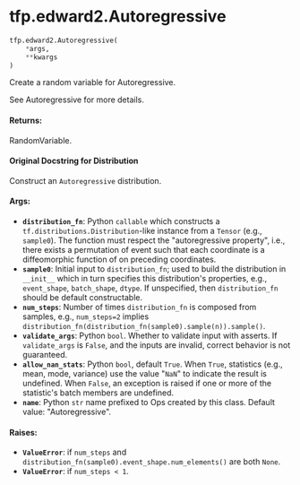 <div itemscope itemtype="http://developers.google.com/ReferenceObject">
<meta itemprop="name" content="tfp.edward2.Autoregressive" />
<meta itemprop="path" content="Stable" />
</div>

# tfp.edward2.Autoregressive

``` python
tfp.edward2.Autoregressive(
    *args,
    **kwargs
)
```

Create a random variable for Autoregressive.

See Autoregressive for more details.

#### Returns:

  RandomVariable.

#### Original Docstring for Distribution

Construct an `Autoregressive` distribution.


#### Args:

* <b>`distribution_fn`</b>: Python `callable` which constructs a
    `tf.distributions.Distribution`-like instance from a `Tensor` (e.g.,
    `sample0`). The function must respect the "autoregressive property",
    i.e., there exists a permutation of event such that each coordinate is a
    diffeomorphic function of on preceding coordinates.
* <b>`sample0`</b>: Initial input to `distribution_fn`; used to
    build the distribution in `__init__` which in turn specifies this
    distribution's properties, e.g., `event_shape`, `batch_shape`, `dtype`.
    If unspecified, then `distribution_fn` should be default constructable.
* <b>`num_steps`</b>: Number of times `distribution_fn` is composed from samples,
    e.g., `num_steps=2` implies
    `distribution_fn(distribution_fn(sample0).sample(n)).sample()`.
* <b>`validate_args`</b>: Python `bool`.  Whether to validate input with asserts.
    If `validate_args` is `False`, and the inputs are invalid,
    correct behavior is not guaranteed.
* <b>`allow_nan_stats`</b>: Python `bool`, default `True`. When `True`, statistics
    (e.g., mean, mode, variance) use the value "`NaN`" to indicate the
    result is undefined. When `False`, an exception is raised if one or
    more of the statistic's batch members are undefined.
* <b>`name`</b>: Python `str` name prefixed to Ops created by this class.
    Default value: "Autoregressive".


#### Raises:

* <b>`ValueError`</b>: if `num_steps` and
    `distribution_fn(sample0).event_shape.num_elements()` are both `None`.
* <b>`ValueError`</b>: if `num_steps < 1`.